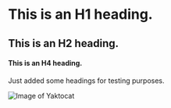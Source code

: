 # This is an H1 heading.

## This is an H2 heading. 

#### This is an H4 heading.

Just added some headings for testing purposes. 

![Image of Yaktocat](https://octodex.github.com/images/yaktocat.png)
